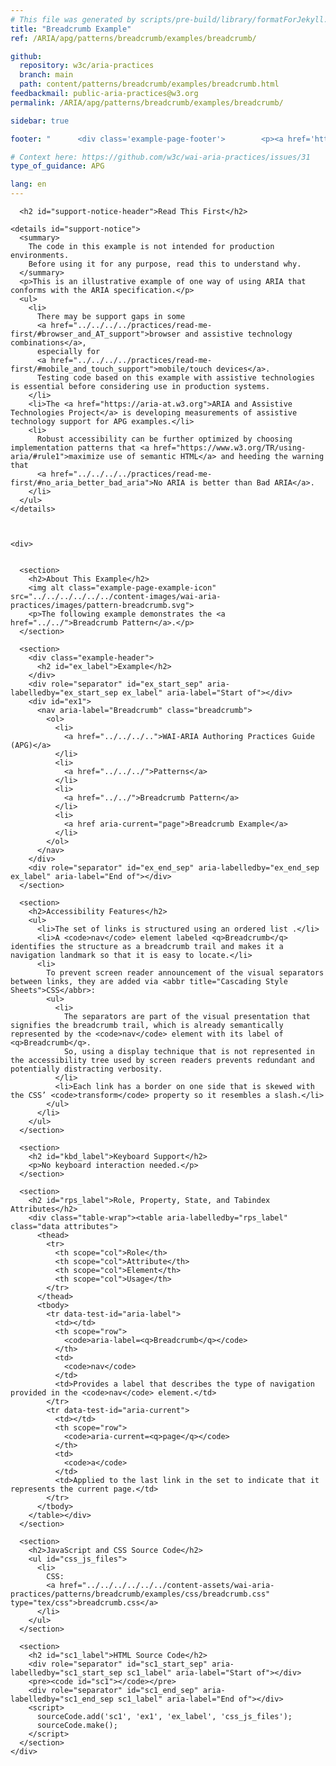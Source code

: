 ```yaml
---
# This file was generated by scripts/pre-build/library/formatForJekyll.js
title: "Breadcrumb Example"
ref: /ARIA/apg/patterns/breadcrumb/examples/breadcrumb/

github:
  repository: w3c/aria-practices
  branch: main
  path: content/patterns/breadcrumb/examples/breadcrumb.html
feedbackmail: public-aria-practices@w3.org
permalink: /ARIA/apg/patterns/breadcrumb/examples/breadcrumb/

sidebar: true

footer: "      <div class='example-page-footer'>        <p><a href='https://github.com/w3c/aria-practices/projects/21'>View issues related to this example</a></p>        <p>Page last updated: 30 November 2023</p>      </div>    "

# Context here: https://github.com/w3c/wai-aria-practices/issues/31
type_of_guidance: APG

lang: en
---
```

<meta charset="utf-8" />
<meta name="viewport" content="width=device-width, initial-scale=1.0" />
<title>Breadcrumb Example</title>

<script src="../../../../../../content-assets/wai-aria-practices/shared/js/examples.js"></script>
<script src="../../../../../../content-assets/wai-aria-practices/shared/js/highlight.pack.js"></script>
<script src="../../../../../../content-assets/wai-aria-practices/shared/js/app.js"></script>
<script src="../../../../../../content-assets/wai-aria-practices/shared/js/skipto.js"></script>

<link
  href="../../../../../../content-assets/wai-aria-practices/patterns/breadcrumb/examples/css/breadcrumb.css"
  rel="stylesheet"
/>


<link 
  rel="stylesheet"
  href="{{ '/content-assets/wai-aria-practices/styles.css' | relative_url }}"
>
<!-- Code highlighting styles -->
<link 
  rel="stylesheet"
  href="{{ '/content-assets/wai-aria-practices/shared/css/github.css' | relative_url }}"
>

<script>
const addBodyClass = undefined;
const enableSidebar = true;
if (addBodyClass) document.body.classList.add(addBodyClass);
if (enableSidebar) document.body.classList.add('has-sidebar');
</script>
    

<script>
    const parentPage = window.location.pathname.match(
      /\/(patterns|practices|about)\//
    )?.[1];
    if (parentPage) {
      const parentHref = 'a[href*="' + parentPage + '"]';
      document.querySelector(parentHref).classList.add('active');
    }
  </script>
<div>

      <h2 id="support-notice-header">Read This First</h2>
      
    <details id="support-notice">
      <summary>
        The code in this example is not intended for production environments.
        Before using it for any purpose, read this to understand why.
      </summary>
      <p>This is an illustrative example of one way of using ARIA that conforms with the ARIA specification.</p>
      <ul>
        <li>
          There may be support gaps in some
          <a href="../../../../practices/read-me-first/#browser_and_AT_support">browser and assistive technology combinations</a>,
          especially for
          <a href="../../../../practices/read-me-first/#mobile_and_touch_support">mobile/touch devices</a>.
          Testing code based on this example with assistive technologies is essential before considering use in production systems.
        </li>
        <li>The <a href="https://aria-at.w3.org">ARIA and Assistive Technologies Project</a> is developing measurements of assistive technology support for APG examples.</li>
        <li>
          Robust accessibility can be further optimized by choosing implementation patterns that <a href="https://www.w3.org/TR/using-aria/#rule1">maximize use of semantic HTML</a> and heeding the warning that
          <a href="../../../../practices/read-me-first/#no_aria_better_bad_aria">No ARIA is better than Bad ARIA</a>.
        </li>
      </ul>
    </details>
  
    
    
    <div>
      

      <section>
        <h2>About This Example</h2>
        <img alt class="example-page-example-icon" src="../../../../../../content-images/wai-aria-practices/images/pattern-breadcrumb.svg">
        <p>The following example demonstrates the <a href="../../">Breadcrumb Pattern</a>.</p>
      </section>

      <section>
        <div class="example-header">
          <h2 id="ex_label">Example</h2>
        </div>
        <div role="separator" id="ex_start_sep" aria-labelledby="ex_start_sep ex_label" aria-label="Start of"></div>
        <div id="ex1">
          <nav aria-label="Breadcrumb" class="breadcrumb">
            <ol>
              <li>
                <a href="../../../..">WAI-ARIA Authoring Practices Guide (APG)</a>
              </li>
              <li>
                <a href="../../../">Patterns</a>
              </li>
              <li>
                <a href="../../">Breadcrumb Pattern</a>
              </li>
              <li>
                <a href aria-current="page">Breadcrumb Example</a>
              </li>
            </ol>
          </nav>
        </div>
        <div role="separator" id="ex_end_sep" aria-labelledby="ex_end_sep ex_label" aria-label="End of"></div>
      </section>

      <section>
        <h2>Accessibility Features</h2>
        <ul>
          <li>The set of links is structured using an ordered list .</li>
          <li>A <code>nav</code> element labeled <q>Breadcrumb</q> identifies the structure as a breadcrumb trail and makes it a navigation landmark so that it is easy to locate.</li>
          <li>
            To prevent screen reader announcement of the visual separators between links, they are added via <abbr title="Cascading Style Sheets">CSS</abbr>:
            <ul>
              <li>
                The separators are part of the visual presentation that signifies the breadcrumb trail, which is already semantically represented by the <code>nav</code> element with its label of <q>Breadcrumb</q>.
                So, using a display technique that is not represented in the accessibility tree used by screen readers prevents redundant and potentially distracting verbosity.
              </li>
              <li>Each link has a border on one side that is skewed with the CSS’ <code>transform</code> property so it resembles a slash.</li>
            </ul>
          </li>
        </ul>
      </section>

      <section>
        <h2 id="kbd_label">Keyboard Support</h2>
        <p>No keyboard interaction needed.</p>
      </section>

      <section>
        <h2 id="rps_label">Role, Property, State, and Tabindex Attributes</h2>
        <div class="table-wrap"><table aria-labelledby="rps_label" class="data attributes">
          <thead>
            <tr>
              <th scope="col">Role</th>
              <th scope="col">Attribute</th>
              <th scope="col">Element</th>
              <th scope="col">Usage</th>
            </tr>
          </thead>
          <tbody>
            <tr data-test-id="aria-label">
              <td></td>
              <th scope="row">
                <code>aria-label=<q>Breadcrumb</q></code>
              </th>
              <td>
                <code>nav</code>
              </td>
              <td>Provides a label that describes the type of navigation provided in the <code>nav</code> element.</td>
            </tr>
            <tr data-test-id="aria-current">
              <td></td>
              <th scope="row">
                <code>aria-current=<q>page</q></code>
              </th>
              <td>
                <code>a</code>
              </td>
              <td>Applied to the last link in the set to indicate that it represents the current page.</td>
            </tr>
          </tbody>
        </table></div>
      </section>

      <section>
        <h2>JavaScript and CSS Source Code</h2>
        <ul id="css_js_files">
          <li>
            CSS:
            <a href="../../../../../../content-assets/wai-aria-practices/patterns/breadcrumb/examples/css/breadcrumb.css" type="tex/css">breadcrumb.css</a>
          </li>
        </ul>
      </section>

      <section>
        <h2 id="sc1_label">HTML Source Code</h2>
        <div role="separator" id="sc1_start_sep" aria-labelledby="sc1_start_sep sc1_label" aria-label="Start of"></div>
        <pre><code id="sc1"></code></pre>
        <div role="separator" id="sc1_end_sep" aria-labelledby="sc1_end_sep sc1_label" aria-label="End of"></div>
        <script>
          sourceCode.add('sc1', 'ex1', 'ex_label', 'css_js_files');
          sourceCode.make();
        </script>
      </section>
    </div>
  
</div>
<script 
  src="{{ '/content-assets/wai-aria-practices/shared/js/skipto.js' | relative_url }}"
></script>
